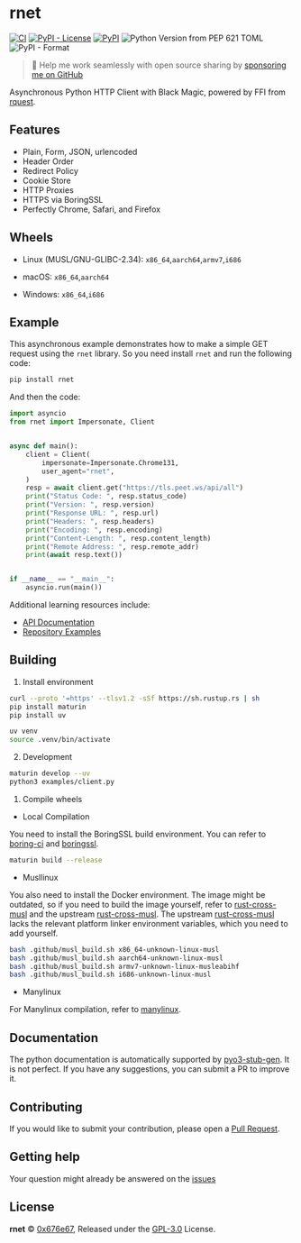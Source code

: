 # rnet

[![CI](https://github.com/0x676e67/rnet/actions/workflows/ci.yml/badge.svg)](https://github.com/0x676e67/rnet/actions/workflows/style.yml)
[![PyPI - License](https://img.shields.io/pypi/l/rnet)](https://github.com/0x676e67/rnet/blob/main/LICENSE)
[![PyPI](https://img.shields.io/pypi/v/rnet)](https://pypi.org/project/rnet/)
![Python Version from PEP 621 TOML](https://img.shields.io/python/required-version-toml?tomlFilePath=https%3A%2F%2Fraw.githubusercontent.com%2F0x676e67%2Frnet%2Fmain%2Fpyproject.toml)
![PyPI - Format](https://img.shields.io/pypi/format/rnet)

> 🚀 Help me work seamlessly with open source sharing by [sponsoring me on GitHub](https://github.com/0x676e67/0x676e67/blob/main/SPONSOR.md)

Asynchronous Python HTTP Client with Black Magic, powered by FFI from [rquest](https://github.com/0x676e67/rquest).

## Features

- Plain, Form, JSON, urlencoded
- Header Order
- Redirect Policy
- Cookie Store
- HTTP Proxies
- HTTPS via BoringSSL
- Perfectly Chrome, Safari, and Firefox

## Wheels

- Linux (MUSL/GNU-GLIBC-2.34): `x86_64`,`aarch64`,`armv7`,`i686`

- macOS: `x86_64`,`aarch64`

- Windows: `x86_64`,`i686`

## Example

This asynchronous example demonstrates how to make a simple GET request using the `rnet` library. So you need install `rnet` and run the following code:

```bash
pip install rnet
```

And then the code:

```python
import asyncio
from rnet import Impersonate, Client


async def main():
    client = Client(
        impersonate=Impersonate.Chrome131,
        user_agent="rnet",
    )
    resp = await client.get("https://tls.peet.ws/api/all")
    print("Status Code: ", resp.status_code)
    print("Version: ", resp.version)
    print("Response URL: ", resp.url)
    print("Headers: ", resp.headers)
    print("Encoding: ", resp.encoding)
    print("Content-Length: ", resp.content_length)
    print("Remote Address: ", resp.remote_addr)
    print(await resp.text())


if __name__ == "__main__":
    asyncio.run(main())

```

Additional learning resources include:

- [API Documentation](https://github.com/0x676e67/rnet/blob/main/rnet.pyi)
- [Repository Examples](https://github.com/0x676e67/rnet/tree/main/examples)

## Building

1. Install environment

```bash
curl --proto '=https' --tlsv1.2 -sSf https://sh.rustup.rs | sh
pip install maturin
pip install uv

uv venv
source .venv/bin/activate
```

2. Development

```bash
maturin develop --uv
python3 examples/client.py
```

1. Compile wheels

- Local Compilation

You need to install the BoringSSL build environment. You can refer to [boring-ci](https://github.com/cloudflare/boring/blob/master/.github/workflows/ci.yml) and [boringssl](https://github.com/google/boringssl/blob/master/BUILDING.md#build-prerequisites).

```bash
maturin build --release
```

- Musllinux

You also need to install the Docker environment. The image might be outdated, so if you need to build the image yourself, refer to [rust-cross-musl](https://github.com/0x676e67/toolchain/blob/master/rust-musl-cross/Dockerfile) and the upstream [rust-cross-musl](https://github.com/rust-cross/rust-musl-cross). The upstream [rust-cross-musl](https://github.com/rust-cross/rust-musl-cross) lacks the relevant platform linker environment variables, which you need to add yourself.
  
```bash
bash .github/musl_build.sh x86_64-unknown-linux-musl
bash .github/musl_build.sh aarch64-unknown-linux-musl
bash .github/musl_build.sh armv7-unknown-linux-musleabihf
bash .github/musl_build.sh i686-unknown-linux-musl
```

- Manylinux

For Manylinux compilation, refer to [manylinux](https://github.com/PyO3/maturin?tab=readme-ov-file#manylinux-and-auditwheel).

## Documentation

The python documentation is automatically supported by [pyo3-stub-gen](https://github.com/Jij-Inc/pyo3-stub-gen). It is not perfect. If you have any suggestions, you can submit a PR to improve it.

## Contributing

If you would like to submit your contribution, please open a [Pull Request](https://github.com/0x676e67/rnet/pulls).

## Getting help

Your question might already be answered on the [issues](https://github.com/0x676e67/rnet/issues)

## License

**rnet** © [0x676e67](https://github.com/0x676e67), Released under the [GPL-3.0](./LICENSE) License.
